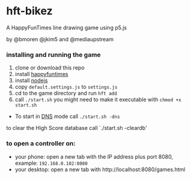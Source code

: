 # hft-bikez
A HappyFunTimes line drawing game using p5.js

by @bmoren @jkim5 and @mediaupstream

### installing and running the game

1. clone or download this repo
2. install [happyfuntimes](http://superhappyfuntimes.net/install)
3. install [nodejs](https://nodejs.org)
5. copy `default.settings.js` to `settings.js`
6. cd to the game directory and run `hft add`
7. call `./start.sh` you might need to make it executable with `chmod +x start.sh`
  - To start in [DNS](https://github.com/greggman/HappyFunTimes/blob/master/docs/network.md) mode call `./start.sh -dns`

to clear the High Score database call `./start.sh -cleardb'

### to open a controller on:
- your phone: open a new tab with the IP address plus port 8080, example: `192.168.0.102:8080`
- your desktop: open a new tab with http://localhost:8080/games.html
